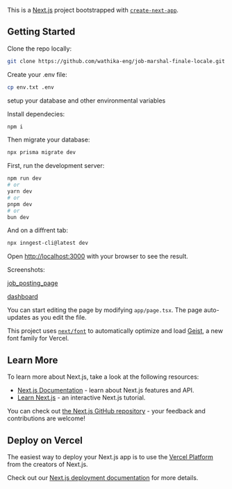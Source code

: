 This is a [Next.js](https://nextjs.org) project bootstrapped with [`create-next-app`](https://nextjs.org/docs/app/api-reference/cli/create-next-app).

## Getting Started
Clone the repo locally:
```bash
git clone https://github.com/wathika-eng/job-marshal-finale-locale.git --depth 1 && cd job-marshal-finale-locale
```

Create your .env file:
```bash
cp env.txt .env
```
setup your database and other environmental variables

Install dependecies:
```bash
npm i
```
Then migrate your database:
```bash
npx prisma migrate dev
```

First, run the development server:

```bash
npm run dev
# or
yarn dev
# or
pnpm dev
# or
bun dev
```
And on a diffrent tab:
```bash
npx inngest-cli@latest dev
```

Open [http://localhost:3000](http://localhost:3000) with your browser to see the result.

Screenshots:

[job_posting_page](images/image.png)

[dashboard](images/image%20copy.png)

You can start editing the page by modifying `app/page.tsx`. The page auto-updates as you edit the file.

This project uses [`next/font`](https://nextjs.org/docs/app/building-your-application/optimizing/fonts) to automatically optimize and load [Geist](https://vercel.com/font), a new font family for Vercel.

## Learn More

To learn more about Next.js, take a look at the following resources:

- [Next.js Documentation](https://nextjs.org/docs) - learn about Next.js features and API.
- [Learn Next.js](https://nextjs.org/learn) - an interactive Next.js tutorial.

You can check out [the Next.js GitHub repository](https://github.com/vercel/next.js) - your feedback and contributions are welcome!

## Deploy on Vercel

The easiest way to deploy your Next.js app is to use the [Vercel Platform](https://vercel.com/new?utm_medium=default-template&filter=next.js&utm_source=create-next-app&utm_campaign=create-next-app-readme) from the creators of Next.js.

Check out our [Next.js deployment documentation](https://nextjs.org/docs/app/building-your-application/deploying) for more details.
